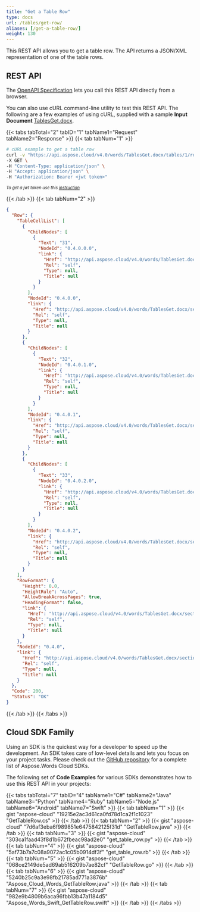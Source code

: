 ```yaml
---
title: "Get a Table Row"
type: docs
url: /tables/get-row/
aliases: [/get-a-table-row/]
weight: 130
---
```


This REST API allows you to get a table row. The API returns a JSON/XML representation of one of the table rows.

## REST API

The [OpenAPI Specification](https://apireference.aspose.cloud/words/#/Tables/GetTableRow) lets you call this REST API directly from a browser.

You can also use cURL command-line utility to test this REST API. The following are a few examples of using cURL, supplied with a sample **Input Document** [TablesGet.docx](/words/tables/TablesGet.docx).

{{< tabs tabTotal="2" tabID="1" tabName1="Request" tabName2="Response" >}}
{{< tab tabNum="1" >}}

```bash
# cURL example to get a table row
curl -v "https://api.aspose.cloud/v4.0/words/TablesGet.docx/tables/1/rows/0" \
-X GET \
-H "Content-Type: application/json" \
-H "Accept: application/json" \
-H "Authorization: Bearer <jwt token>"
```

<p style="margin:0;font-size:80%;font-style:italic">To get a jwt token use this <a href="/words/getting-started/available-sdks/#curl">instruction</a></p>

{{< /tab >}}
{{< tab tabNum="2" >}}

```json
{
  "Row": {
    "TableCellList": [
      {
        "ChildNodes": [
          {
            "Text": "31",
            "NodeId": "0.4.0.0.0",
            "link": {
              "Href": "http://api.aspose.cloud/v4.0/words/TablesGet.docx/sections/0/tables/1/rows/0/cells/0/paragraphs/0",
              "Rel": "self",
              "Type": null,
              "Title": null
            }
          }
        ],
        "NodeId": "0.4.0.0",
        "link": {
          "Href": "http://api.aspose.cloud/v4.0/words/TablesGet.docx/sections/0/tables/1/rows/0/cells/0",
          "Rel": "self",
          "Type": null,
          "Title": null
        }
      },
      {
        "ChildNodes": [
          {
            "Text": "32",
            "NodeId": "0.4.0.1.0",
            "link": {
              "Href": "http://api.aspose.cloud/v4.0/words/TablesGet.docx/sections/0/tables/1/rows/0/cells/1/paragraphs/0",
              "Rel": "self",
              "Type": null,
              "Title": null
            }
          }
        ],
        "NodeId": "0.4.0.1",
        "link": {
          "Href": "http://api.aspose.cloud/v4.0/words/TablesGet.docx/sections/0/tables/1/rows/0/cells/1",
          "Rel": "self",
          "Type": null,
          "Title": null
        }
      },
      {
        "ChildNodes": [
          {
            "Text": "33",
            "NodeId": "0.4.0.2.0",
            "link": {
              "Href": "http://api.aspose.cloud/v4.0/words/TablesGet.docx/sections/0/tables/1/rows/0/cells/2/paragraphs/0",
              "Rel": "self",
              "Type": null,
              "Title": null
            }
          }
        ],
        "NodeId": "0.4.0.2",
        "link": {
          "Href": "http://api.aspose.cloud/v4.0/words/TablesGet.docx/sections/0/tables/1/rows/0/cells/2",
          "Rel": "self",
          "Type": null,
          "Title": null
        }
      }
    ],
    "RowFormat": {
      "Height": 0.0,
      "HeightRule": "Auto",
      "AllowBreakAcrossPages": true,
      "HeadingFormat": false,
      "link": {
        "Href": "http://api.aspose.cloud/v4.0/words/TablesGet.docx/sections/0/tables/1/rows/0/rowformat",
        "Rel": "self",
        "Type": null,
        "Title": null
      }
    },
    "NodeId": "0.4.0",
    "link": {
      "Href": "http://api.aspose.cloud/v4.0/words/TablesGet.docx/sections/0/tables/1/rows/0",
      "Rel": "self",
      "Type": null,
      "Title": null
    }
  },
  "Code": 200,
  "Status": "OK"
}
```

{{< /tab >}}
{{< /tabs >}}

## Cloud SDK Family

Using an SDK is the quickest way for a developer to speed up the development. An SDK takes care of low-level details and lets you focus on your project tasks. Please check out the [GitHub repository](https://github.com/aspose-words-cloud) for a complete list of Aspose.Words Cloud SDKs.

The following set of **Code Examples** for various SDKs demonstrates how to use this REST API in your projects:

{{< tabs tabTotal="7" tabID="4" tabName1="C#" tabName2="Java" tabName3="Python" tabName4="Ruby" tabName5="Node.js" tabName6="Android" tabName7="Swift" >}}
{{< tab tabNum="1" >}}
{{< gist "aspose-cloud" "19215e2ac3d61ca0fd78d1ca2f1c1023" "GetTableRow.cs" >}}
{{< /tab >}}
{{< tab tabNum="2" >}}
{{< gist "aspose-cloud" "7d6af3eba6f989851e6475842125f31d" "GetTableRow.java" >}}
{{< /tab >}}
{{< tab tabNum="3" >}}
{{< gist "aspose-cloud" "303ca1faad43f8d1b672fbeac98ad2e0" "get_table_row.py" >}}
{{< /tab >}}
{{< tab tabNum="4" >}}
{{< gist "aspose-cloud" "5af73b7a7c08a9072ac1c05b0914df3f" "get_table_row.rb" >}}
{{< /tab >}}
{{< tab tabNum="5" >}}
{{< gist "aspose-cloud" "068ce2149de5ad69ab516209b7ae82cf" "GetTableRow.go" >}}
{{< /tab >}}
{{< tab tabNum="6" >}}
{{< gist "aspose-cloud" "5240b25c9a3e98fb21785ad771a3876b" "Aspose_Cloud_Words_GetTableRow.java" >}}
{{< /tab >}}
{{< tab tabNum="7" >}}
{{< gist "aspose-cloud" "982e9b4809b6aca96fbb13b47a1184d5" "Aspose_Words_Swift_GetTableRow.swift" >}}
{{< /tab >}}
{{< /tabs >}}
